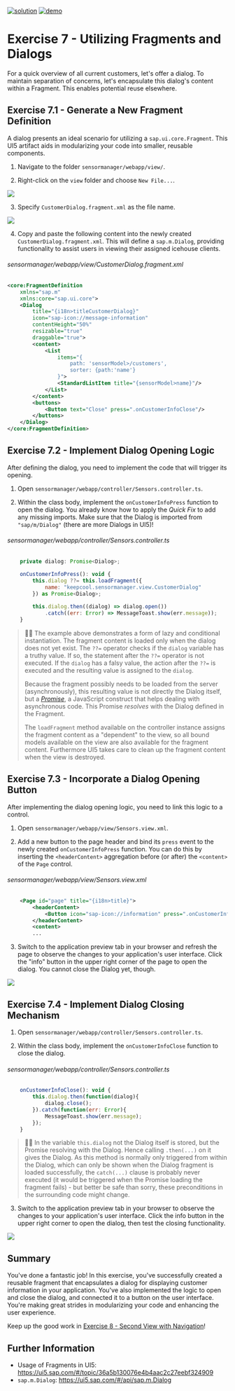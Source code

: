 [![solution](https://flat.badgen.net/badge/solution/available/green?icon=github)](https://github.com/SAP-samples/teched2023-AD283v/tree/code/exercises/ex7)
[![demo](https://flat.badgen.net/badge/demo/deployed/blue?icon=github)](https://sap-samples.github.io/teched2023-AD283v/ex7/test/flpSandbox-cdn.html?sap-ui-xx-viewCache=false#keepcoolsensormanager-display)
# Exercise 7 - Utilizing Fragments and Dialogs

For a quick overview of all current customers, let's offer a dialog. To maintain separation of concerns, let's encapsulate this dialog's content within a Fragment. This enables potential reuse elsewhere.

## Exercise 7.1 - Generate a New Fragment Definition

A dialog presents an ideal scenario for utilizing a `sap.ui.core.Fragment`. This UI5 artifact aids in modularizing your code into smaller, reusable components.

1. Navigate to the folder `sensormanager/webapp/view/`.

2. Right-click on the `view` folder and choose `New File...`.

![](images/07_01_0010.png)

3. Specify `CustomerDialog.fragment.xml` as the file name.

![](images/07_01_0020.png)

4. Copy and paste the following content into the newly created `CustomerDialog.fragment.xml`. This will define a `sap.m.Dialog`, providing functionality to assist users in viewing their assigned icehouse clients.

###### sensormanager/webapp/view/CustomerDialog.fragment.xml

```xml
<core:FragmentDefinition
    xmlns="sap.m"
    xmlns:core="sap.ui.core">
    <Dialog
        title="{i18n>titleCustomerDialog}"
        icon="sap-icon://message-information"
        contentHeight="50%"
        resizable="true"
        draggable="true">
        <content>
            <List
                items="{
                    path: 'sensorModel>/customers',
                    sorter: {path:'name'}
                }">
                <StandardListItem title="{sensorModel>name}"/>
            </List>
        </content>
        <buttons>
            <Button text="Close" press=".onCustomerInfoClose"/>
        </buttons>
    </Dialog>
</core:FragmentDefinition>
```

## Exercise 7.2 - Implement Dialog Opening Logic

After defining the dialog, you need to implement the code that will trigger its opening.

1. Open `sensormanager/webapp/controller/Sensors.controller.ts`.

2. Within the class body, implement the `onCustomerInfoPress` function to open the dialog. You already know how to apply the *Quick Fix* to add any missing imports. Make sure that the Dialog is imported from `"sap/m/Dialog"` (there are more Dialogs in UI5)!

###### sensormanager/webapp/controller/Sensors.controller.ts

```js
    private dialog: Promise<Dialog>;

    onCustomerInfoPress(): void {
        this.dialog ??= this.loadFragment({
            name: "keepcool.sensormanager.view.CustomerDialog"
        }) as Promise<Dialog>;
    
        this.dialog.then((dialog) => dialog.open())
            .catch((err: Error) => MessageToast.show(err.message));
    }
```

> 🧑‍🎓 The example above demonstrates a form of lazy and conditional instantiation. The fragment content is loaded only when the dialog does not yet exist. The `??=` operator checks if the `dialog` variable has a truthy value. If so, the statement after the `??=` operator is not executed. If the `dialog` has a falsy value, the action after the `??=` is executed and the resulting value is assigned to the `dialog`.
>
> Because the fragment possibly needs to be loaded from the server (asynchronously), this resulting value is not directly the Dialog itself, but a [*Promise*](https://developer.mozilla.org/en-US/docs/Web/JavaScript/Reference/Global_Objects/Promise), a JavaScript construct that helps dealing with asynchronous code. This Promise *resolves* with the Dialog defined in the Fragment.
>
> The `loadFragment` method available on the controller instance assigns the fragment content as a "dependent" to the view, so all bound models available on the view are also available for the fragment content. Furthermore UI5 takes care to clean up the fragment content when the view is destroyed.

## Exercise 7.3 - Incorporate a Dialog Opening Button

After implementing the dialog opening logic, you need to link this logic to a control.

1. Open `sensormanager/webapp/view/Sensors.view.xml`.

2. Add a new button to the page header and bind its `press` event to the newly created `onCustomerInfoPress` function. You can do this by inserting the `<headerContent>` aggregation before (or after) the `<content>` of the `Page` control.

###### sensormanager/webapp/view/Sensors.view.xml

```xml
    <Page id="page" title="{i18n>title}">
        <headerContent>
            <Button icon="sap-icon://information" press=".onCustomerInfoPress" tooltip="{i18n>toolTipShowCustomers}"/>
        </headerContent>
        <content>
        ...
```

3. Switch to the application preview tab in your browser and refresh the page to observe the changes to your application's user interface. Click the "info" button in the upper right corner of the page to open the dialog. You cannot close the Dialog yet, though.

![](images/07_03_0010.png)

## Exercise 7.4 - Implement Dialog Closing Mechanism

1. Open `sensormanager/webapp/controller/Sensors.controller.ts`.

2. Within the class body, implement the `onCustomerInfoClose` function to close the dialog.

###### sensormanager/webapp/controller/Sensors.controller.ts

```js
    onCustomerInfoClose(): void {
        this.dialog.then(function(dialog){
            dialog.close();
        }).catch(function(err: Error){
            MessageToast.show(err.message);
        });
    }
```

> 🧑‍🎓 In the variable `this.dialog` not the Dialog itself is stored, but the Promise resolving with the Dialog. Hence calling `.then(...)` on it gives the Dialog. As this method is normally only triggered from within the Dialog, which can only be shown when the Dialog fragment is loaded successfully, the `catch(...)` clause is probably never executed (it would be triggered when the Promise loading the fragment fails) - but better be safe than sorry, these preconditions in the surrounding code might change.

3. Switch to the application preview tab in your browser to observe the changes to your application's user interface. Click the info button in the upper right corner to open the dialog, then test the closing functionality.

![](images/07_04_0010.png)

## Summary
You've done a fantastic job! In this exercise, you've successfully created a reusable fragment that encapsulates a dialog for displaying customer information in your application. You've also implemented the logic to open and close the dialog, and connected it to a button on the user interface. You're making great strides in modularizing your code and enhancing the user experience. 

Keep up the good work in [Exercise 8 - Second View with Navigation](../ex8/README.md)!

## Further Information
* Usage of Fragments in UI5: https://ui5.sap.com/#/topic/36a5b130076e4b4aac2c27eebf324909
* `sap.m.Dialog`: https://ui5.sap.com/#/api/sap.m.Dialog
